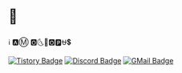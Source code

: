# 🐙
ℹ️ 🅰️Ⓜ️ 🅾️🌜🌴🅾️🅿️⛎💲

[![Tistory Badge](https://img.shields.io/badge/TISTORY-ff5a4a?style=for-the-badge&logo=tistory&logoColor=white&link=baghakdorung.tistory.com)](baghakdorung.tistory.com)
[![Discord Badge](https://img.shields.io/badge/DISCORD-5865F2?style=for-the-badge&logo=discord&logoColor=white&link=https://discord.com)](https://discord.com/users/499043186078122004)
[![GMail Badge](https://img.shields.io/badge/GMAIL-EA4335?style=for-the-badge&logo=gmail&logoColor=white&link=mailto:yhak0205@gmail.com)](mailto:yhak0205@gmail.com)
